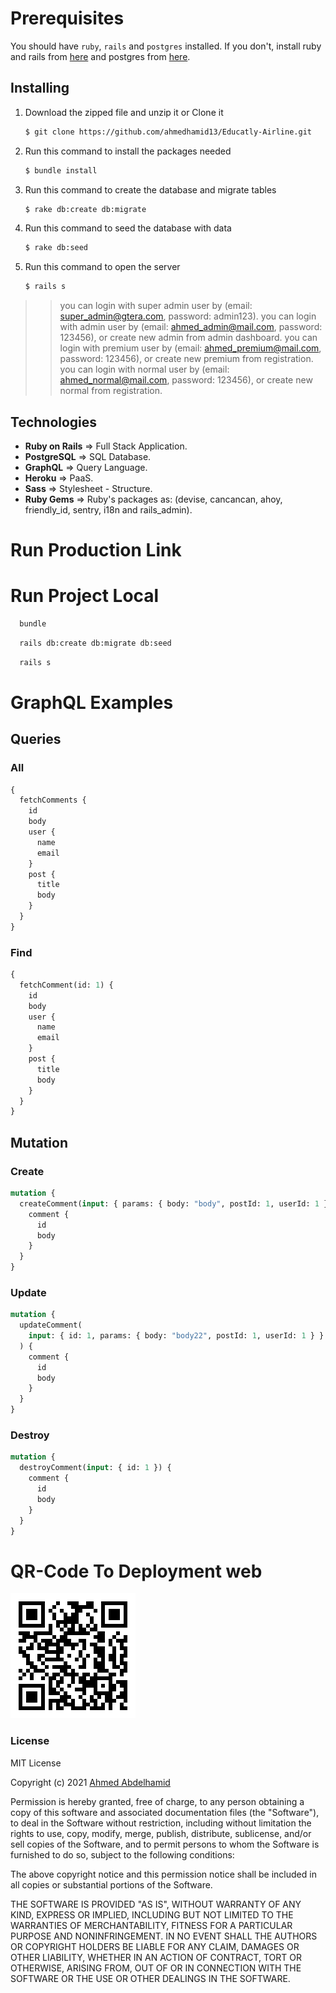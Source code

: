 # Prerequisites

You should have `ruby`, `rails` and `postgres` installed. If you don't, install ruby and rails from [here](https://gorails.com/setup/ubuntu/20.04) and postgres from [here](https://www.postgresql.org/download/).

## Installing

1. Download the zipped file and unzip it or Clone it
   ```sh
   $ git clone https://github.com/ahmedhamid13/Educatly-Airline.git
   ```
2. Run this command to install the packages needed
   ```sh
   $ bundle install
   ```
3. Run this command to create the database and migrate tables
   ```sh
   $ rake db:create db:migrate
   ```
4. Run this command to seed the database with data
   ```sh
   $ rake db:seed
   ```
5. Run this command to open the server
   ```sh
   $ rails s
   ```

> > you can login with super admin user by (email: super_admin@gtera.com, password: admin123).
> > you can login with admin user by (email: ahmed_admin@mail.com, password: 123456), or create new admin from admin dashboard.
> > you can login with premium user by (email: ahmed_premium@mail.com, password: 123456), or create new premium from registration.
> > you can login with normal user by (email: ahmed_normal@mail.com, password: 123456), or create new normal from registration.

## Technologies

- **Ruby on Rails** => Full Stack Application.
- **PostgreSQL** => SQL Database.
- **GraphQL** => Query Language.
- **Heroku** => PaaS.
- **Sass** => Stylesheet - Structure.
- **Ruby Gems** => Ruby's packages as: (devise, cancancan, ahoy, friendly_id, sentry, i18n and rails_admin).

# Run Production Link

# Run Project Local

```sh
  bundle
```

```sh
  rails db:create db:migrate db:seed
```

```sh
  rails s
```

# GraphQL Examples

## Queries

### All

```graphql
{
  fetchComments {
    id
    body
    user {
      name
      email
    }
    post {
      title
      body
    }
  }
}
```

### Find

```graphql
{
  fetchComment(id: 1) {
    id
    body
    user {
      name
      email
    }
    post {
      title
      body
    }
  }
}
```

## Mutation

### Create

```graphql
mutation {
  createComment(input: { params: { body: "body", postId: 1, userId: 1 } }) {
    comment {
      id
      body
    }
  }
}
```

### Update

```graphql
mutation {
  updateComment(
    input: { id: 1, params: { body: "body22", postId: 1, userId: 1 } }
  ) {
    comment {
      id
      body
    }
  }
}
```

### Destroy

```graphql
mutation {
  destroyComment(input: { id: 1 }) {
    comment {
      id
      body
    }
  }
}
```

# QR-Code To Deployment web

<img src="https://github.com/ahmedhamid13/college-get-together/blob/master/qrcode.png" alt="college together qr code" width="200">

### License

MIT License

Copyright (c) 2021 [Ahmed Abdelhamid](https://github.com/ahmedhamid13)

Permission is hereby granted, free of charge, to any person obtaining a copy of this software and associated documentation files (the "Software"), to deal in the Software without restriction, including without limitation the rights to use, copy, modify, merge, publish, distribute, sublicense, and/or sell copies of the Software, and to permit persons to whom the Software is furnished to do so, subject to the following conditions:

The above copyright notice and this permission notice shall be included in all copies or substantial portions of the Software.

THE SOFTWARE IS PROVIDED "AS IS", WITHOUT WARRANTY OF ANY KIND, EXPRESS OR IMPLIED, INCLUDING BUT NOT LIMITED TO THE WARRANTIES OF MERCHANTABILITY, FITNESS FOR A PARTICULAR PURPOSE AND NONINFRINGEMENT. IN NO EVENT SHALL THE AUTHORS OR COPYRIGHT HOLDERS BE LIABLE FOR ANY CLAIM, DAMAGES OR OTHER LIABILITY, WHETHER IN AN ACTION OF CONTRACT, TORT OR OTHERWISE, ARISING FROM, OUT OF OR IN CONNECTION WITH THE SOFTWARE OR THE USE OR OTHER DEALINGS IN THE SOFTWARE.
